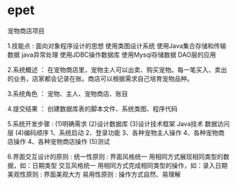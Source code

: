 # epet
宠物商店项目

1.技能点 : 
面向对象程序设计的思想 
使用类图设计系统 
使用Java集合存储和传输数据 
java异常处理 
使用JDBC操作数据库
使用Mysql存储数据
DAO层的应用

2.系统概述 ：
在宠物商店里，宠物主人可以出卖、购买宠物。每一笔买入、卖出的业务，店家都会记录在账。商店可以根据需求自己培育宠物品种。

3.系统角色 ：
宠物、主人、宠物商店、账目

4.提交结果 ：
创建数据库表的脚本文件、系统类图、程序代码 

5.系统开发步骤 :
(1)明确需求
(2)设计数据库
(3)设计技术框架
    Java技术
    数据访问层
(4)编码顺序 1、系统启动 2、登录功能 3、各种宠物主人操作 4、各种宠物商店操作 4、各种宠物商店操作
(5)测试

6.界面交互设计的原则 :
统一性原则 :
         界面风格统一
             用相同方式展现相同类型的数据，如：日期类型
         交互风格统一
             用相同方式完成相同类型的操作，如：录入日期 
 美观性原则 : 
         界面美观大方
 易用性原则 :
         操作方式自然、易理解
